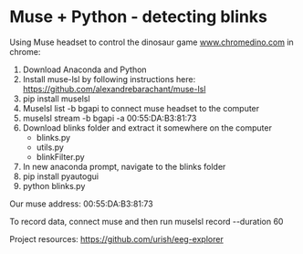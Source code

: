 # Muse + Python - detecting blinks

Using Muse headset to control the dinosaur game www.chromedino.com in chrome:
1. Download Anaconda and Python
2. Install muse-lsl by following instructions here: https://github.com/alexandrebarachant/muse-lsl
3. pip install muselsl
4. Muselsl list -b bgapi to connect muse headset to the computer 
5. muselsl stream -b bgapi -a 00:55:DA:B3:81:73
6. Download blinks folder and extract it somewhere on the computer
	- blinks.py
	- utils.py
	- blinkFilter.py
8. In new anaconda prompt, navigate to the blinks folder
9. pip install pyautogui
10. python blinks.py     

Our muse address: 00:55:DA:B3:81:73

To record data, connect muse and then run
muselsl record --duration 60 


Project resources:
https://github.com/urish/eeg-explorer
                                                          
